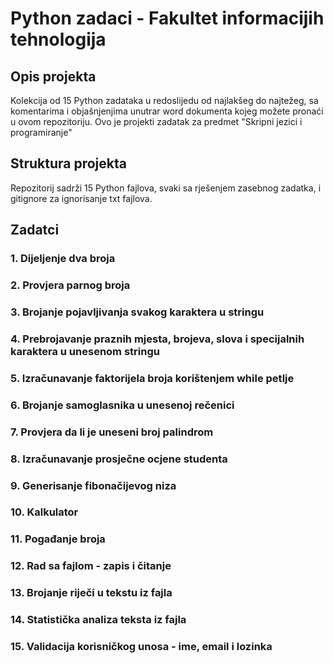 # Python zadaci - Fakultet informacijih tehnologija

## Opis projekta
Kolekcija od 15 Python zadataka u redoslijedu od najlakšeg do najtežeg, sa komentarima i objašnjenjima unutrar word dokumenta kojeg možete pronaći u ovom repozitoriju.
Ovo je projekti zadatak za predmet "Skripni jezici i programiranje"

## Struktura projekta
Repozitorij sadrži 15 Python fajlova, svaki sa rješenjem zasebnog zadatka, i gitignore za ignorisanje txt fajlova.


## Zadatci

### 1. Dijeljenje dva broja

### 2. Provjera parnog broja

### 3. Brojanje pojavljivanja svakog karaktera u stringu 

### 4. Prebrojavanje praznih mjesta, brojeva, slova i specijalnih karaktera u unesenom stringu

### 5. Izračunavanje faktorijela broja korištenjem while petlje

### 6. Brojanje samoglasnika u unesenoj rečenici 

### 7. Provjera da li je uneseni broj palindrom

### 8. Izračunavanje prosječne ocjene studenta

### 9. Generisanje fibonačijevog niza

### 10. Kalkulator

### 11. Pogađanje broja

### 12. Rad sa fajlom - zapis i čitanje 

### 13. Brojanje riječi u tekstu iz fajla

### 14. Statistička analiza teksta iz fajla

### 15. Validacija korisničkog unosa - ime, email i lozinka 